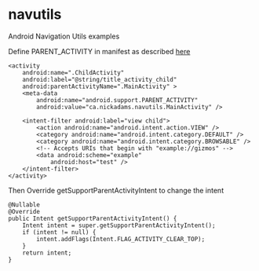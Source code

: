 # navutils
Android Navigation Utils examples


Define PARENT_ACTIVITY in manifest as described [here](http://developer.android.com/training/implementing-navigation/ancestral.html)

```
<activity
    android:name=".ChildActivity"
    android:label="@string/title_activity_child"
    android:parentActivityName=".MainActivity" >
    <meta-data
        android:name="android.support.PARENT_ACTIVITY"
        android:value="ca.nickadams.navutils.MainActivity" />

    <intent-filter android:label="view child">
        <action android:name="android.intent.action.VIEW" />
        <category android:name="android.intent.category.DEFAULT" />
        <category android:name="android.intent.category.BROWSABLE" />
        <!-- Accepts URIs that begin with "example://gizmos" -->
        <data android:scheme="example"
            android:host="test" />
    </intent-filter>
</activity>
```

Then Override getSupportParentActivityIntent to change the intent

```
@Nullable
@Override
public Intent getSupportParentActivityIntent() {
    Intent intent = super.getSupportParentActivityIntent();
    if (intent != null) {
        intent.addFlags(Intent.FLAG_ACTIVITY_CLEAR_TOP);
    }
    return intent;
}
```


